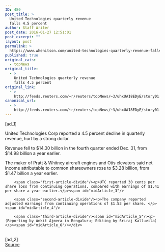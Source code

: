 ```yaml
---
ID: 480
post_title: >
  United Technologies quarterly revenue
  falls 4.5 percent
author: Staff Writer
post_date: 2016-01-27 12:51:01
post_excerpt: ""
layout: post
permalink: >
  https://www.whenitson.com/united-technologies-quarterly-revenue-falls-4-5-percent/
published: true
original_cats:
  - topNews
original_title:
  - >
    United Technologies quarterly revenue
    falls 4.5 percent
original_link:
  - >
    http://feeds.reuters.com/~r/reuters/topNews/~3/uhxUAI8EDyE/story01.htm
canonical_url:
  - >
    http://feeds.reuters.com/~r/reuters/topNews/~3/uhxUAI8EDyE/story01.htm
---
```

 [ad_1]
<br><div id="articleText">
<span id="midArticle_start"/>

<span class="focusParagraph" readability="4"><p><span class="articleLocatio&lt;/span&gt;n">United Technologies Corp reported a 4.5 percent decline in quarterly revenue, hurt by a strong dollar.</span></p></span><span id="midArticle_0"/><p>Revenue fell to $14.30 billion in the fourth quarter ended Dec. 31, from $14.98 billion a year earlier. </p><span id="midArticle_1"/><p>The maker of Pratt &amp; Whitney aircraft engines and Otis elevators said net income attributable to common shareowners rose to $3.28 billion, from $1.47 billion a year earlier.</p><span id="midArticle_2"/>
        
        <span class="first-article-divide"/><p>UTC reported 30 cents per share loss from continuing operations, compared with earnings of $1.41 per share a year earlier.</p><span id="midArticle_3"/>
        
        <span class="second-article-divide"/><p>The company reported adjusted earnings from continuing operations of $1.53 per share. </p><span id="midArticle_4"/>
        
        <span class="third-article-divide"/><span id="midArticle_5"/><p> (Reporting by Ankit Ajmera in Bengaluru; Editing by Sriraj Kalluvila)</p><span id="midArticle_6"/></div>
<br>[ad_2]
<br><a href="http://feeds.reuters.com/~r/reuters/topNews/~3/uhxUAI8EDyE/story01.htm">Source </a>